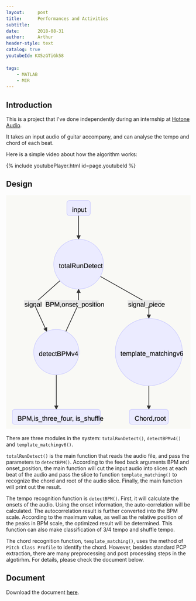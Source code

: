 ```yaml
---
layout:     post
title:      Performances and Activities
subtitle:   
date:       2018-08-31
author:     Arthur
header-style: text
catalog: true
youtubeId: KX5zGTiGk58

tags:
    - MATLAB
    - MIR
---
```


## Introduction

This is a project that I've done independently during an internship at [Hotone Audio](http://www.hotoneaudio.com/index.html). 

It takes an input audio of guitar accompany, and can analyse the tempo and chord of each beat.

Here is a simple video about how the algorithm works:

{% include youtubePlayer.html id=page.youtubeId %}

## Design

![](/img/in-post/post-chord-system.png)

There are three modules in the system: `totalRunDetect()`, `detectBPMv4()` and `template_matchingv6()`.

`totalRunDetect()` is the main function that reads the audio file, and pass the parameters to `detectBPM()`. According to the feed back arguments BPM and onset_position, the main function will cut the input audio into slices at each beat of the audio and pass the slice to function `template_matching()` to recognize the chord and root of the audio slice. Finally, the main function will print out the result.

The tempo recognition function is `detectBPM()`. First, it will calculate the onsets of the audio. Using the onset information, the auto-correlation will be calculated. The autocorrelation result is further converted into the BPM scale. According to the maximum value, as well as the relative position of the peaks in BPM scale, the optimized result will be determined. This function can also make classification of 3/4 tempo and shuffle tempo.

The chord recognition function, `template_matching()`, uses the method of `Pitch Class Profile` to identify the chord. However, besides standard PCP extraction, there are many preprocessing and post processing steps in the algotirhm. For details, please check the document below.


## Document

Download the document [here](https://drive.google.com/open?id=1h7Q0KDRquEA_pHPDEsjpWz-8o6xt6Zkm).